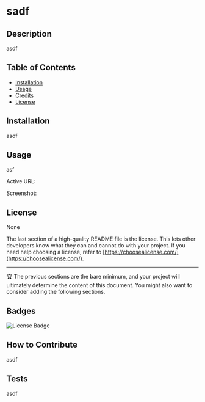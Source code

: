 # sadf

  ## Description
  
 asdf
  
  ## Table of Contents
  
  - [Installation](#installation)
  - [Usage](#usage)
  - [Credits](#credits)
  - [License](#license)
  
  ## Installation
  
 asdf
  
  ## Usage
  
  asf

  Active URL:

  Screenshot:
  
  
  ## License

  None
  
  The last section of a high-quality README file is the license. This lets other developers know what they can and cannot do with your project. If you need help choosing a license, refer to [https://choosealicense.com/](https://choosealicense.com/).
  
  ---
  
  🏆 The previous sections are the bare minimum, and your project will ultimately determine the content of this document. You might also want to consider adding the following sections.
  
  ## Badges
  
  ![License Badge](https://shields.io/badge/license-None-green)
  
  
 
  
  
  ## How to Contribute
  
 asdf
  
  ## Tests
  
  asdf

